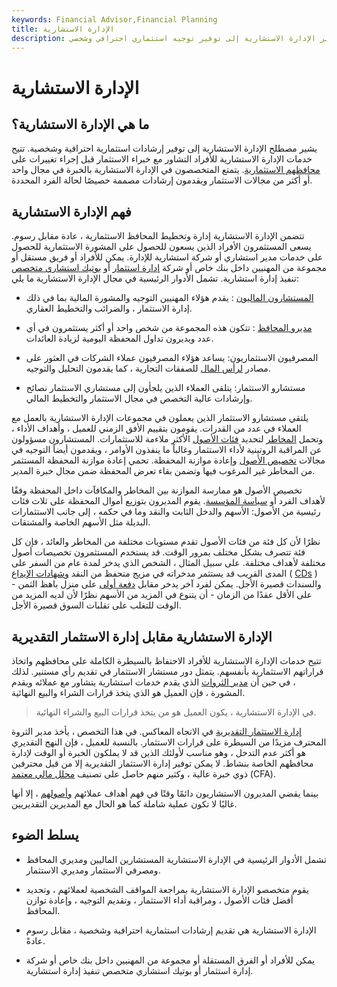 ```yaml
---
keywords: Financial Advisor,Financial Planning
title: الإدارة الاستشارية
description: تشير الإدارة الاستشارية إلى توفير توجيه استثماري احترافي وشخصي.
---
```


# الإدارة الاستشارية
## ما هي الإدارة الاستشارية؟

يشير مصطلح الإدارة الاستشارية إلى توفير إرشادات استثمارية احترافية وشخصية. تتيح خدمات الإدارة الاستشارية للأفراد التشاور مع خبراء الاستثمار قبل إجراء تغييرات على [محافظهم الاستثمارية](/portfolio). يتمتع المتخصصون في الإدارة الاستشارية بالخبرة في مجال واحد أو أكثر من مجالات الاستثمار ويقدمون إرشادات مصممة خصيصًا لحالة الفرد المحددة.

## فهم الإدارة الاستشارية

تتضمن الإدارة الاستشارية إدارة وتخطيط المحافظ الاستثمارية ، عادة مقابل رسوم. يسعى المستثمرون الأفراد الذين يسعون للحصول على المشورة الاستثمارية للحصول على خدمات مدير استشاري أو شركة استشارية للإدارة. يمكن للأفراد أو فريق مستقل أو مجموعة من المهنيين داخل بنك خاص أو شركة [إدارة استثمار](/investment-management) أو [بوتيك استشاري متخصص](/boutique) تنفيذ إدارة استشارية. تشمل الأدوار الرئيسية في مجال الإدارة الاستشارية ما يلي:

- [المستشارون الماليون](/financial-advisor) : يقدم هؤلاء المهنيين التوجيه والمشورة المالية بما في ذلك إدارة الاستثمار ، والضرائب والتخطيط العقاري.

- [مديرو المحافظ](/portfoliomanager) : تتكون هذه المجموعة من شخص واحد أو أكثر يستثمرون في أي عدد ويديرون تداول المحفظة اليومية لزيادة العائدات.

- المصرفيون الاستثماريون: يساعد هؤلاء المصرفيون عملاء الشركات في العثور على مصادر [لرأس المال](/capital) للصفقات التجارية ، كما يقدمون التحليل والتوجيه.

- مستشارو الاستثمار: يتلقى العملاء الذين يلجأون إلى مستشاري الاستثمار نصائح وإرشادات عالية التخصص في مجال الاستثمار والتخطيط المالي.

يلتقي مستشارو الاستثمار الذين يعملون في مجموعات الإدارة الاستشارية بالعمل مع العملاء في عدد من القدرات. يقومون بتقييم الأفق الزمني للعميل ، وأهداف الأداء ، وتحمل [المخاطر](/risktolerance) لتحديد [فئات الأصول](/assetclasses) الأكثر ملاءمة للاستثمارات. المستشارون مسؤولون عن المراقبة الروتينية لأداء الاستثمار وغالباً ما ينفذون الأوامر ، ويقدمون أيضاً التوجيه في مجالات [تخصيص الأصول](/assetallocation) وإعادة موازنة المحفظة. تحمي إعادة موازنة المحفظة المستثمر من المخاطر غير المرغوب فيها وتضمن بقاء تعرض المحفظة ضمن مجال خبرة المدير.

تخصيص الأصول هو ممارسة الموازنة بين المخاطر والمكافآت داخل المحفظة وفقًا لأهداف الفرد أو [سياسة المؤسسة](/ips). يقوم المديرون بتوزيع أموال المحفظة على ثلاث فئات رئيسية من الأصول: الأسهم والدخل الثابت والنقد وما في حكمه ، إلى جانب الاستثمارات البديلة مثل الأسهم الخاصة والمشتقات.

نظرًا لأن كل فئة من فئات الأصول تقدم مستويات مختلفة من المخاطر والعائد ، فإن كل فئة تتصرف بشكل مختلف بمرور الوقت. قد يستخدم المستثمرون تخصيصات أصول مختلفة لأهداف مختلفة. على سبيل المثال ، الشخص الذي يدخر لمدة عام من السفر على المدى القريب قد يستثمر مدخراته في مزيج متحفظ من النقد [وشهادات الإيداع](/certificateofdeposit) ( [CDs](/certificateofdeposit) ) والسندات قصيرة الأجل. يمكن لفرد آخر يدخر مقابل [دفعة أولى](/down_payment) على منزل باهظ الثمن - على الأقل عقدًا من الزمان - أن يتنوع في المزيد من الأسهم نظرًا لأن لديه المزيد من الوقت للتغلب على تقلبات السوق قصيرة الأجل.

## الإدارة الاستشارية مقابل إدارة الاستثمار التقديرية

تتيح خدمات الإدارة الاستشارية للأفراد الاحتفاظ بالسيطرة الكاملة على محافظهم واتخاذ قراراتهم الاستثمارية بأنفسهم. يتمثل دور مستشار الاستثمار في تقديم رأي مستنير. لذلك ، في حين أن [مدير الثروات](/wealthmanagement) الذي يقدم خدمات استشارية يتشاور مع عملائه ويقدم المشورة ، فإن العميل هو الذي يتخذ قرارات الشراء والبيع النهائية.

> في الإدارة الاستشارية ، يكون العميل هو من يتخذ قرارات البيع والشراء النهائية.

>

[إدارة الاستثمار التقديرية](/discretionary-investment-management) في الاتجاه المعاكس. في هذا التخصص ، يأخذ مدير الثروة المحترف مزيدًا من السيطرة على قرارات الاستثمار. بالنسبة للعميل ، فإن النهج التقديري هو أكثر عدم التدخل ، وهو مناسب لأولئك الذين قد لا يملكون الخبرة أو الوقت لإدارة محافظهم الخاصة بنشاط. لا يمكن توفير إدارة الاستثمار التقديرية إلا من قبل محترفين ذوي خبرة عالية ، وكثير منهم حاصل على تصنيف [محلل مالي معتمد](/cfa) (CFA).

بينما يقضي المديرون الاستشاريون دائمًا وقتًا في فهم أهداف عملائهم [وأصولهم](/asset) ، إلا أنها غالبًا لا تكون عملية شاملة كما هو الحال مع المديرين التقديريين.

## يسلط الضوء

- تشمل الأدوار الرئيسية في الإدارة الاستشارية المستشارين الماليين ومديري المحافظ ومصرفي الاستثمار ومديري الاستثمار.

- يقوم متخصصو الإدارة الاستشارية بمراجعة المواقف الشخصية لعملائهم ، وتحديد أفضل فئات الأصول ، ومراقبة أداء الاستثمار ، وتقديم التوجيه ، وإعادة توازن المحافظ.

- الإدارة الاستشارية هي تقديم إرشادات استثمارية احترافية وشخصية ، مقابل رسوم عادةً.

- يمكن للأفراد أو الفرق المستقلة أو مجموعة من المهنيين داخل بنك خاص أو شركة إدارة استثمار أو بوتيك استشاري متخصص تنفيذ إدارة استشارية.

